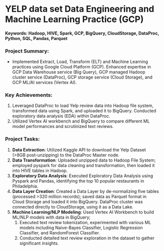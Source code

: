 # YELP data set Data Engineering and Machine Learning Practice (GCP)

#### Keywords: Hadoop, HIVE, Spark, GCP, BigQuery, CloudStorage, DataProc, Python, SQL, Pandas, Parquet

### Project Summary:
- Implemented Extract, Load, Transform (ELT) and Machine Learning practices using Google Cloud Platform (GCP). Enhanced expertise in GCP Data Warehouse service (Big Query), GCP managed Hadoop cluster service (DataProc), GCP storage service (Cloud Storage), and GCP ML/AI services (Vertex AI).

### Key Achievements:
1. Leveraged DataProc to load Yelp review data into Hadoop file system, transformed data using Spark, and uploaded it to BigQuery. Conducted exploratory data analysis (EDA) within DataProc.
2. Utilized Vertex AI workbench and BigQuery to compare different ML model performances and scrutinized text reviews.

### Project Tasks:
1. **Data Extraction**: Utilized Kaggle API to download the Yelp Dataset (>8GB post-unzipping) to the DataProc Master node.
2. **Data Transformation**: Uploaded unzipped data to Hadoop File System; employed pyspark for data cleaning and transformation, then loaded it into HIVE tables in Hadoop.
3. **Exploratory Data Analysis**: Executed Exploratory Data Analysis using Pyspark and Pandas, identifying the top 10 popular restaurants in Philadelphia.
4. **Data Layer Creation**: Created a Data Layer by de-normalizing five tables (processed >320 million records); saved data as Parquet format in Cloud Storage and loaded it into BigQuery. DataProc cluster was connected directly to CloudStorage, using it as a Data Lake.
5. **Machine Learning/NLP Modeling**: Used Vertex AI Workbench to build ML/NLP models with data in BigQuery;
   1. Executed text review tokenization, experimented with various ML models including Naive-Bayes Classifier, Logistic Regression Classifier, and RandomForest Classifier.
   2. Conducted detailed text review exploration in the dataset to gather significant insights.
